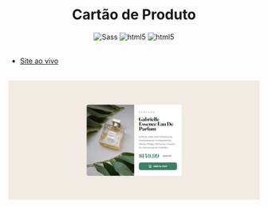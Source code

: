 <h1 align="center">Cartão de Produto</h1>


<div align="center">
<img alt="Sass" src="https://img.shields.io/badge/-Sass-CC6699?style=flat-square&logo=sass&logoColor=white" />
<img alt="html5" src="https://img.shields.io/badge/-CSS-blue?style=flat-square&logo=css3&logoColor=white" />
<img alt="html5" src="https://img.shields.io/badge/-HTML5-E34F26?style=flat-square&logo=html5&logoColor=white" />
</div>

<br>

- [Site ao vivo](https://eriickw.github.io/Cartao_de_produto/)

<br>

<img src="./images/perfume.png">